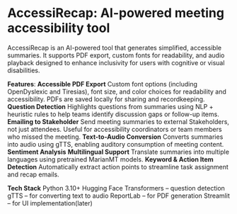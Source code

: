 # AccessiRecap: AI-powered meeting accessibility tool
AccessiRecap is an AI-powered tool that generates simplified, accessible summaries. It supports PDF export, custom fonts for readability, and audio playback designed to enhance inclusivity for users with cognitive or visual disabilities.

**Features**:
 **Accessible PDF Export**
Custom font options (including OpenDyslexic and Tiresias), font size, and color choices for readability and accessibility. PDFs are saved locally for sharing and recordkeeping.
 **Question Detection**
Highlights questions from summaries using NLP + heuristic rules to help teams identify discussion gaps or follow-up items.
**Emailing to Stakeholder**
Send meeting summaries to external Stakeholders, not just attendees. Useful for accessibility coordinators or team members who missed the meeting.
 **Text-to-Audio Conversion**
Converts summaries into audio using gTTS, enabling auditory consumption of meeting content.
**Sentiment Analysis**
 **Multilingual Support**
Translate summaries into multiple languages using pretrained MarianMT models.
**Keyword & Action Item Detection** 
Automatically extract action points to streamline task assignment and recap emails.

**Tech Stack**
Python 3.10+
Hugging Face Transformers – question detection
gTTS – for converting text to audio
ReportLab – for PDF generation
Streamlit – for UI implementation(later)
